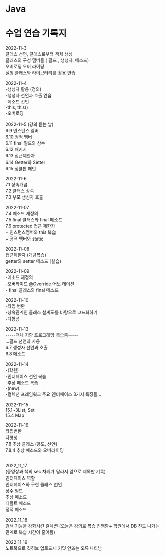 # Java

수업 연습 기록지
===========

2022-11-3
<br/>클래스 선언, 클래스로부터 객체 생성
<br/>클래스의 구성 맴버들 ( 필드 , 생성자, 메소드)
<br/>오버로딩 오버 라이딩
<br/>실행 클래스와 라이브러리를 활용 연습

2022-11-4
<br/>-생성자 활용 (정의)
<br/>-생성자 선언과 호출 연습
<br/>-메소드 선언
<br/>-this, this()
<br/>-오버로딩


2022-11-5 (강의 듣는 날)
<br/>6.9 인스턴스 멤버
<br/>6.10 정적 멤버
<br/>6.11 final 필드와 상수
<br/>6.12 패키지
<br/>6.13 접근제한자
<br/>6.14 Getter와 Setter
<br/>6.15 싱클톤 패턴

2022-11-6
<br/>7.1 상속개념
<br/>7.2 클래스 상속
<br/>7.3 부모 생성자 호출

2022-11-07
<br/>7.4 메소드 재정의
<br/>7.5 final 클래스와 final 메소드
<br/>7.6 protected 접근 제한자
<br/>+ 인스턴스멤버와 this 복습 
<br/>+ 정적 멤버와 static


2022-11-08
<br/>접근제한자 (개념복습)
<br/>getter와 setter 메소드 (실습)

2022-11-09
<br/>-메소드 재정의
<br/>-오버라이드 @Override 어노 테이션
<br/>- final 클래스와 final 메소드


2022-11-10
<br/>-타입 변환
<br/>-상속관계인 클래스 설계도를 바탕으로 코드화하기
<br/>-다형성


2022-11-13
<br/> -----객체 지향 프로그래밍 복습중-----
<br/>...필드 선언과 사용
<br/>6.7 생성자 선언과 호출
<br/>6.8 메소드 

2022-11-14
<br/>-(학원)
<br/>-인터페이스 선언 복습
<br/>-추상 메소드 복습
<br/>-(new)
<br/>-컬렉션 프레임워크 주요 인터페이스 3가지 특징들...

2022-11-15
<br/> 15.1~3List, Set 
<br/>15.4 Map

2022-11-16
<br/> 타입변환
<br/> 다형성
<br/>7.8 추상 클래스 (용도, 선언)
<br/>7.8.4 추상 메소드와 오버라이딩

<br/>2022_11_17
<br/>(동영상과 책의 sec 차례가 달라서 앞으로 제목만 기록)
<br/>인터페이스 역할
<br/>인터페이스와 구현 클래스 선언
<br/>상수 필드
<br/>추상 메소드
<br/>디폴트 메소드
<br/>정적 메소드

2022_11_18
<br/>검색 기능을 강화시킨 컬렉션 (오늘은 강의로 복습 진행함+ 학원에서 DB 진도 나가는 관계로 복습 시간이 줄어듬)

2022_11_19
<br/> 노트북으로 깃허브 업로드시 커밋 안뜨는 오류 나타남
<br/>
